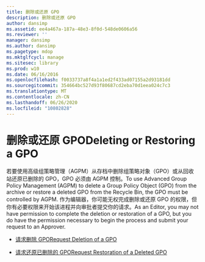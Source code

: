 ```yaml
---
title: 删除或还原 GPO
description: 删除或还原 GPO
author: dansimp
ms.assetid: ee4a467a-187a-48e3-8f0d-548de0606a56
ms.reviewer: ''
manager: dansimp
ms.author: dansimp
ms.pagetype: mdop
ms.mktglfcycl: manage
ms.sitesec: library
ms.prod: w10
ms.date: 06/16/2016
ms.openlocfilehash: f0033737a8f4a1a1ed2f433ad07155a2d93181dd
ms.sourcegitcommit: 354664bc527d93f80687cd2eba70d1eea024c7c3
ms.translationtype: MT
ms.contentlocale: zh-CN
ms.lasthandoff: 06/26/2020
ms.locfileid: "10802828"
---
```

# <span data-ttu-id="48254-103">删除或还原 GPO</span><span class="sxs-lookup"><span data-stu-id="48254-103">Deleting or Restoring a GPO</span></span>


<span data-ttu-id="48254-104">若要使用高级组策略管理（AGPM）从存档中删除组策略对象（GPO）或从回收站还原已删除的 GPO，GPO 必须由 AGPM 控制。</span><span class="sxs-lookup"><span data-stu-id="48254-104">To use Advanced Group Policy Management (AGPM) to delete a Group Policy Object (GPO) from the archive or restore a deleted GPO from the Recycle Bin, the GPO must be controlled by AGPM.</span></span> <span data-ttu-id="48254-105">作为编辑器，你可能无权完成删除或还原 GPO 的权限，但你有必要权限来开始该进程并向审批者提交你的请求。</span><span class="sxs-lookup"><span data-stu-id="48254-105">As an Editor, you may not have permission to complete the deletion or restoration of a GPO, but you do have the permission necessary to begin the process and submit your request to an Approver.</span></span>

-   [<span data-ttu-id="48254-106">请求删除 GPO</span><span class="sxs-lookup"><span data-stu-id="48254-106">Request Deletion of a GPO</span></span>](request-deletion-of-a-gpo-agpm30ops.md)

-   [<span data-ttu-id="48254-107">请求还原已删除的 GPO</span><span class="sxs-lookup"><span data-stu-id="48254-107">Request Restoration of a Deleted GPO</span></span>](request-restoration-of-a-deleted-gpo-agpm30ops.md)

 

 





